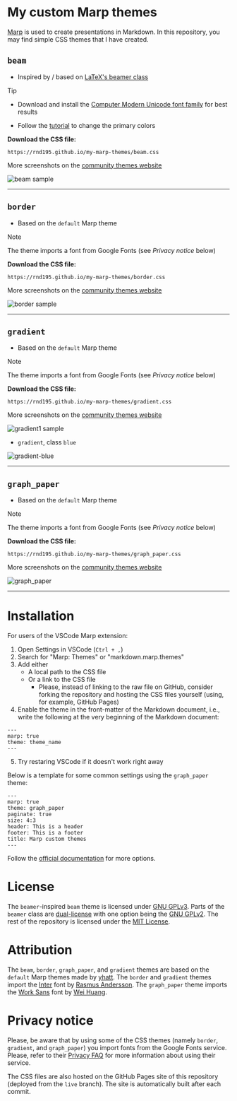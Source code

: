 # My custom Marp themes

[Marp](https://marp.app/) is used to create presentations in Markdown. In this repository, you may find simple CSS themes that I have created.



## `beam`

- Inspired by / based on [LaTeX's beamer class](https://github.com/josephwright/beamer)

> [!TIP]
>
> - Download and install the [Computer Modern Unicode font family](https://ctan.org/pkg/cm-unicode?lang=en) for best results
>
> - Follow the [tutorial](how-to/beam_custom.md) to change the primary colors



**Download the CSS file:**

```
https://rnd195.github.io/my-marp-themes/beam.css
```

More screenshots on the [community themes website](https://rnd195.github.io/marp-community-themes/theme/beam.html)

![beam sample](./samples/beam.jpg)

---

## `border`

- Based on the `default` Marp theme

> [!NOTE]
>
> The theme imports a font from Google Fonts (see *Privacy notice* below)



**Download the CSS file:**

```
https://rnd195.github.io/my-marp-themes/border.css
```

More screenshots on the [community themes website](https://rnd195.github.io/marp-community-themes/theme/border.html)

![border sample](./samples/border.png)

---

## `gradient`

- Based on the `default` Marp theme

> [!NOTE]
>
> The theme imports a font from Google Fonts (see *Privacy notice* below)



**Download the CSS file:**

```
https://rnd195.github.io/my-marp-themes/gradient.css
```

More screenshots on the [community themes website](https://rnd195.github.io/marp-community-themes/theme/gradient.html)

![gradient1 sample](./samples/gradient.png)

- `gradient`, class `blue`

![gradient-blue](./samples/gradient-blue.png)

---

## `graph_paper`

- Based on the `default` Marp theme

> [!NOTE]
>
> The theme imports a font from Google Fonts (see *Privacy notice* below)



**Download the CSS file:**

```
https://rnd195.github.io/my-marp-themes/graph_paper.css
```

More screenshots on the [community themes website](https://rnd195.github.io/marp-community-themes/theme/graph_paper.html)

![graph_paper](./samples/graph_paper.png)

---

# Installation

For users of the VSCode Marp extension:

1. Open Settings in VSCode (`Ctrl + ,`)
2. Search for "Marp: Themes" or "markdown.marp.themes"
3. Add either 
   - A local path to the CSS file
   - Or a link to the CSS file
     - Please, instead of linking to the raw file on GitHub, consider forking the repository and hosting the CSS files yourself (using, for example, GitHub Pages)
4. Enable the theme in the front-matter of the Markdown document, i.e., write the following at the very beginning of the Markdown document:

```
---
marp: true
theme: theme_name
---
```

5. Try restaring VSCode if it doesn't work right away

Below is a template for some common settings using the `graph_paper` theme:

```
---
marp: true
theme: graph_paper
paginate: true
size: 4:3
header: This is a header
footer: This is a footer
title: Marp custom themes
---
```

Follow the [official documentation](https://github.com/marp-team/marp/blob/main/website/docs/guide/directives.md) for more options.



# License

The `beamer`-inspired `beam` theme is licensed under [GNU GPLv3](https://github.com/rnd195/my-marp-themes/blob/live/licenses/LICENSE_beam). Parts of the `beamer` class are [dual-license](https://github.com/josephwright/beamer/blob/main/LICENSE.md) with one option being the [GNU GPLv2](https://github.com/rnd195/my-marp-themes/blob/live/licenses/LICENSE_GPLv2). The rest of the repository is licensed under the [MIT License](https://github.com/rnd195/my-marp-themes/blob/live/licenses/LICENSE).



# Attribution

The `beam`, `border`, `graph_paper`, and `gradient` themes are based on the `default` Marp themes made by [yhatt](https://github.com/marp-team/marp-core/tree/main/themes). The `border` and `gradient` themes import the [Inter](https://fonts.google.com/specimen/Inter) font by [Rasmus Andersson](https://rsms.me/). The `graph_paper` theme imports the [Work Sans](https://github.com/weiweihuanghuang/Work-Sans) font by [Wei Huang](https://github.com/weiweihuanghuang).



# Privacy notice

Please, be aware that by using some of the CSS themes (namely `border`, `gradient`, and `graph_paper`) you import fonts from the Google Fonts service. Please, refer to their [Privacy FAQ](https://developers.google.com/fonts/faq/privacy) for more information about using their service.

The CSS files are also hosted on the GitHub Pages site of this repository (deployed from the `live` branch). The site is automatically built after each commit.

